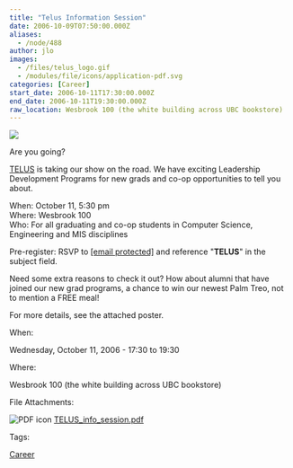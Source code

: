 ```yaml
---
title: "Telus Information Session"
date: 2006-10-09T07:50:00.000Z
aliases:
  - /node/488
author: jlo
images:
  - /files/telus_logo.gif
  - /modules/file/icons/application-pdf.svg
categories: [Career]
start_date: 2006-10-11T17:30:00.000Z
end_date: 2006-10-11T19:30:00.000Z
raw_location: Wesbrook 100 (the white building across UBC bookstore)
---
```


![](/files/telus_logo.gif)

Are you going?

[TELUS](http://www.telus.ca) is taking our show on the road. We have exciting Leadership Development Programs for new grads and co-op opportunities to tell you about.

When: October 11, 5:30 pm \
Where: Wesbrook 100 \
Who: For all graduating and co-op students in Computer Science, Engineering and MIS disciplines

Pre-register: RSVP to [\[email protected\]](/cdn-cgi/l/email-protection#87e4e6f5e2e2f5a9f4e2f5f1eee4e2f4c7f2e5e4a9e4e6) and reference "**TELUS**" in the subject field.

Need some extra reasons to check it out? How about alumni that have joined our new grad programs, a chance to win our newest Palm Treo, not to mention a FREE meal!

For more details, see the attached poster.

When: 

Wednesday, October 11, 2006 - 17:30 to 19:30

Where: 

Wesbrook 100 (the white building across UBC bookstore)

File Attachments: 

 ![PDF icon](/modules/file/icons/application-pdf.svg "application/pdf") [TELUS\_info\_session.pdf](https://ubccsss.org/files/TELUS_info_session.pdf)

Tags: 

[Career](/career)
